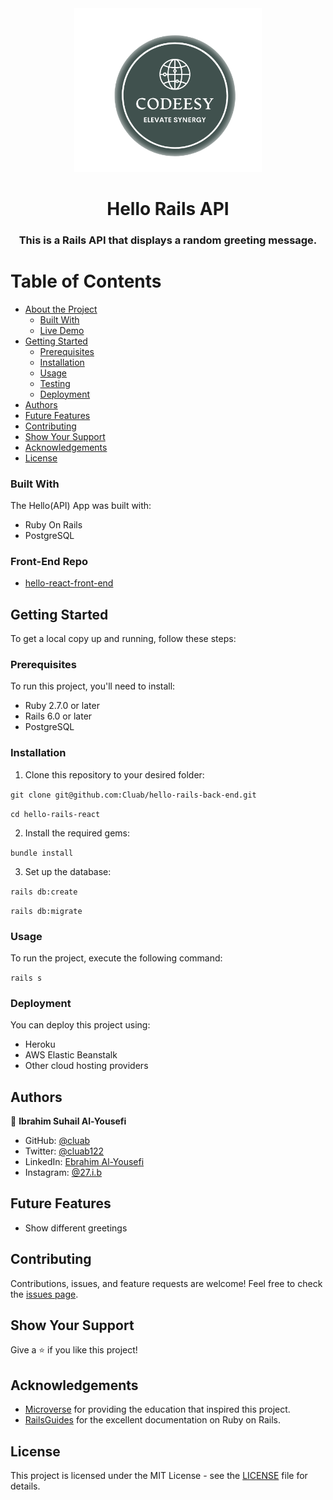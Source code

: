 <div align="center">
  <img src="logo.png" alt="logo" width="300" height="auto" />
  <br/>
  <h1>Hello Rails API</h1>
  <h3>This is a Rails API that displays a random greeting message.</h3>
</div>

# Table of Contents

- [About the Project](#about-the-project)
  - [Built With](#built-with)
  - [Live Demo](#live-demo)
- [Getting Started](#getting-started)
  - [Prerequisites](#prerequisites)
  - [Installation](#installation)
  - [Usage](#usage)
  - [Testing](#testing)
  - [Deployment](#deployment)
- [Authors](#authors)
- [Future Features](#future-features)
- [Contributing](#contributing)
- [Show Your Support](#show-your-support)
- [Acknowledgements](#acknowledgements)
- [License](#license)

### Built With

The Hello(API) App was built with:

- Ruby On Rails
- PostgreSQL

### Front-End Repo

- [hello-react-front-end](https://github.com/Cluab/hello-react-front-end)

## Getting Started

To get a local copy up and running, follow these steps:

### Prerequisites

To run this project, you'll need to install:

- Ruby 2.7.0 or later
- Rails 6.0 or later
- PostgreSQL

### Installation

1. Clone this repository to your desired folder:

`git clone git@github.com:Cluab/hello-rails-back-end.git`

`cd hello-rails-react`

2. Install the required gems:

`bundle install`

3. Set up the database:

`rails db:create`

`rails db:migrate`

### Usage

To run the project, execute the following command:

`rails s`

### Deployment

You can deploy this project using:

- Heroku
- AWS Elastic Beanstalk
- Other cloud hosting providers

## Authors

👤 **Ibrahim Suhail Al-Yousefi**

- GitHub: [@cluab](https://github.com/Cluab)
- Twitter: [@cluab122](https://twitter.com/cluab122)
- LinkedIn: [Ebrahim Al-Yousefi](https://www.linkedin.com/in/ebrahim-alyousefi/)
- Instagram: [@27.i.b](https://www.instagram.com/27.i.b/)

## Future Features

- Show different greetings

## Contributing

Contributions, issues, and feature requests are welcome! Feel free to check the [issues page](https://github.com/Cluab/hello-rails-back-end/issues).

## Show Your Support

Give a ⭐️ if you like this project!

## Acknowledgements

- [Microverse](https://www.microverse.org/) for providing the education that inspired this project.
- [RailsGuides](https://guides.rubyonrails.org/) for the excellent documentation on Ruby on Rails.

## License

This project is licensed under the MIT License - see the [LICENSE](./LICENSE) file for details.
